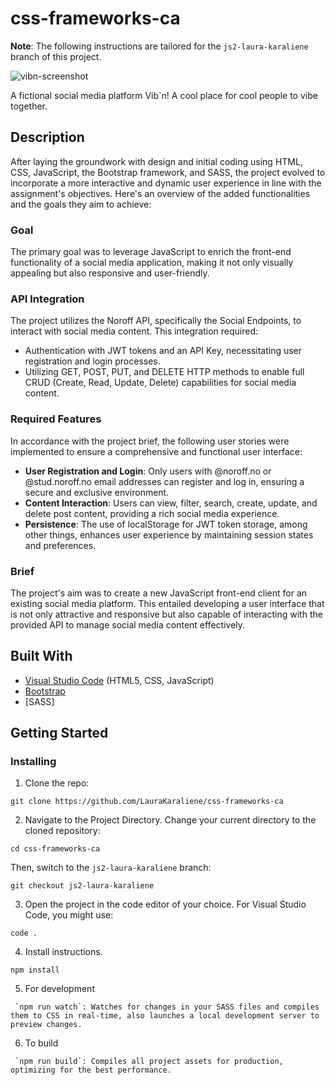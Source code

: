 # css-frameworks-ca

**Note**: The following instructions are tailored for the `js2-laura-karaliene` branch of this project.

![vibn-screenshot](https://github.com/LauraKaraliene/css-frameworks-ca/assets/98472609/4d9205c4-382d-4d60-affe-fa002f7c75cf)

A fictional social media platform Vib`n! A cool place for cool people to vibe together.

## Description

After laying the groundwork with design and initial coding using HTML, CSS, JavaScript, the Bootstrap framework, and SASS, the project evolved to incorporate a more interactive and dynamic user experience in line with the assignment's objectives. Here's an overview of the added functionalities and the goals they aim to achieve:

### Goal
The primary goal was to leverage JavaScript to enrich the front-end functionality of a social media application, making it not only visually appealing but also responsive and user-friendly.

### API Integration
The project utilizes the Noroff API, specifically the Social Endpoints, to interact with social media content. This integration required:

- Authentication with JWT tokens and an API Key, necessitating user registration and login processes.
- Utilizing GET, POST, PUT, and DELETE HTTP methods to enable full CRUD (Create, Read, Update, Delete) capabilities for social media content.

### Required Features
In accordance with the project brief, the following user stories were implemented to ensure a comprehensive and functional user interface:

- **User Registration and Login**: Only users with @noroff.no or @stud.noroff.no email addresses can register and log in, ensuring a secure and exclusive environment.
- **Content Interaction**: Users can view, filter, search, create, update, and delete post content, providing a rich social media experience.
- **Persistence**: The use of localStorage for JWT token storage, among other things, enhances user experience by maintaining session states and preferences.

### Brief
The project's aim was to create a new JavaScript front-end client for an existing social media platform. This entailed developing a user interface that is not only attractive and responsive but also capable of interacting with the provided API to manage social media content effectively.

## Built With

- [Visual Studio Code](https://code.visualstudio.com/) (HTML5, CSS, JavaScript)
- [Bootstrap](https://getbootstrap.com/)
- [SASS]

## Getting Started

### Installing

1. Clone the repo:

```
git clone https://github.com/LauraKaraliene/css-frameworks-ca
```

2. Navigate to the Project Directory.
   Change your current directory to the cloned repository:

```
cd css-frameworks-ca
```

Then, switch to the `js2-laura-karaliene` branch:

```
git checkout js2-laura-karaliene
```

3. Open the project in the code editor of your choice.
   For Visual Studio Code, you might use:

```
code .
```

4. Install instructions.

```
npm install
```

5. For development

```
 `npm run watch`: Watches for changes in your SASS files and compiles them to CSS in real-time, also launches a local development server to preview changes.
```

6. To build

```
 `npm run build`: Compiles all project assets for production, optimizing for the best performance.
```
